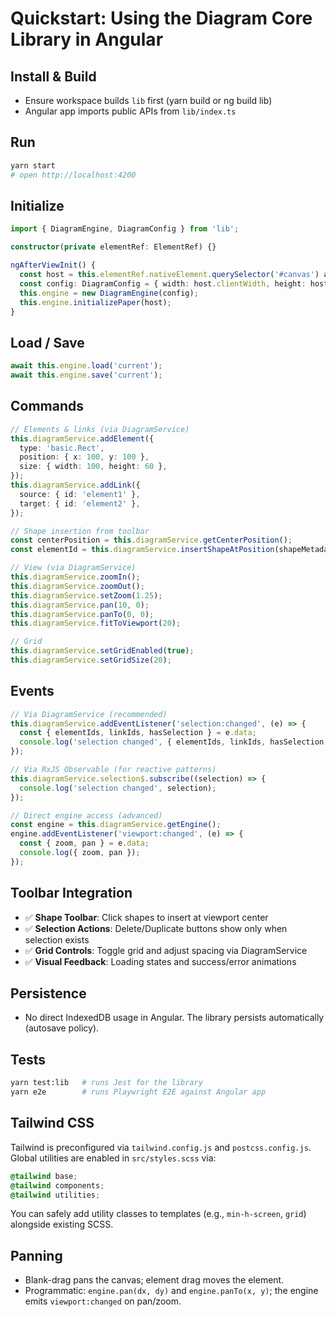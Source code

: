# Quickstart: Using the Diagram Core Library in Angular

## Install & Build

- Ensure workspace builds `lib` first (yarn build or ng build lib)
- Angular app imports public APIs from `lib/index.ts`

## Run

```bash
yarn start
# open http://localhost:4200
```

## Initialize

```ts
import { DiagramEngine, DiagramConfig } from 'lib';

constructor(private elementRef: ElementRef) {}

ngAfterViewInit() {
  const host = this.elementRef.nativeElement.querySelector('#canvas') as HTMLElement;
  const config: DiagramConfig = { width: host.clientWidth, height: host.clientHeight, gridSize: 10 };
  this.engine = new DiagramEngine(config);
  this.engine.initializePaper(host);
}
```

## Load / Save

```ts
await this.engine.load('current');
await this.engine.save('current');
```

## Commands

```ts
// Elements & links (via DiagramService)
this.diagramService.addElement({
  type: 'basic.Rect',
  position: { x: 100, y: 100 },
  size: { width: 100, height: 60 },
});
this.diagramService.addLink({
  source: { id: 'element1' },
  target: { id: 'element2' },
});

// Shape insertion from toolbar
const centerPosition = this.diagramService.getCenterPosition();
const elementId = this.diagramService.insertShapeAtPosition(shapeMetadata, centerPosition);

// View (via DiagramService)
this.diagramService.zoomIn();
this.diagramService.zoomOut();
this.diagramService.setZoom(1.25);
this.diagramService.pan(10, 0);
this.diagramService.panTo(0, 0);
this.diagramService.fitToViewport(20);

// Grid
this.diagramService.setGridEnabled(true);
this.diagramService.setGridSize(20);
```

## Events

```ts
// Via DiagramService (recommended)
this.diagramService.addEventListener('selection:changed', (e) => {
  const { elementIds, linkIds, hasSelection } = e.data;
  console.log('selection changed', { elementIds, linkIds, hasSelection });
});

// Via RxJS Observable (for reactive patterns)
this.diagramService.selection$.subscribe((selection) => {
  console.log('selection changed', selection);
});

// Direct engine access (advanced)
const engine = this.diagramService.getEngine();
engine.addEventListener('viewport:changed', (e) => {
  const { zoom, pan } = e.data;
  console.log({ zoom, pan });
});
```

## Toolbar Integration

- ✅ **Shape Toolbar**: Click shapes to insert at viewport center
- ✅ **Selection Actions**: Delete/Duplicate buttons show only when selection exists
- ✅ **Grid Controls**: Toggle grid and adjust spacing via DiagramService
- ✅ **Visual Feedback**: Loading states and success/error animations

## Persistence

- No direct IndexedDB usage in Angular. The library persists automatically (autosave policy).

## Tests

```bash
yarn test:lib   # runs Jest for the library
yarn e2e        # runs Playwright E2E against Angular app
```

## Tailwind CSS

Tailwind is preconfigured via `tailwind.config.js` and `postcss.config.js`. Global utilities are enabled in `src/styles.scss` via:

```scss
@tailwind base;
@tailwind components;
@tailwind utilities;
```

You can safely add utility classes to templates (e.g., `min-h-screen`, `grid`) alongside existing SCSS.

## Panning

- Blank-drag pans the canvas; element drag moves the element.
- Programmatic: `engine.pan(dx, dy)` and `engine.panTo(x, y)`; the engine emits `viewport:changed` on pan/zoom.
